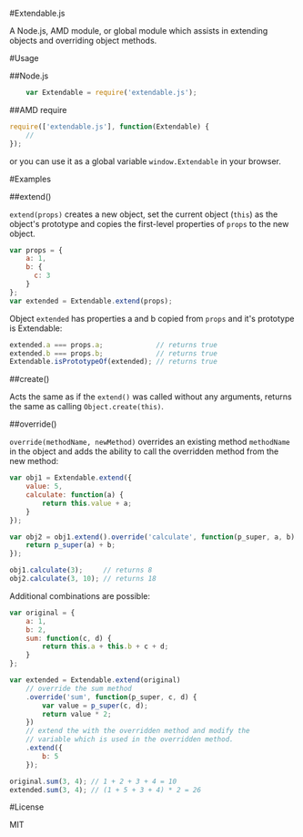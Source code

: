 #Extendable.js

A Node.js, AMD module, or global module which assists in extending objects and overriding object methods.

#Usage

##Node.js

```javascript
    var Extendable = require('extendable.js');
```

##AMD require

```javascript
require(['extendable.js'], function(Extendable) {
    //
});
```

or you can use it as a global variable `window.Extendable` in your browser.

#Examples

##extend()

`extend(props)` creates a new object, set the current object (`this`) as the object's prototype and copies the first-level properties of `props` to the new object.

```javascript
var props = {
    a: 1,
    b: {
      c: 3
    }
};
var extended = Extendable.extend(props);
````

Object `extended` has properties a and b copied from `props` and it's prototype is Extendable:

```javascript
extended.a === props.a;             // returns true
extended.b === props.b;             // returns true
Extendable.isPrototypeOf(extended); // returns true
```

##create()

Acts the same as if the `extend()` was called without any arguments, returns the same as calling `Object.create(this)`.

##override()

`override(methodName, newMethod)` overrides an existing method `methodName` in the object and adds the ability to call the overridden method from the new method:

```javascript
var obj1 = Extendable.extend({
    value: 5,
    calculate: function(a) {
        return this.value + a;
    }
});

var obj2 = obj1.extend().override('calculate', function(p_super, a, b) {
    return p_super(a) + b;
});

obj1.calculate(3);     // returns 8
obj2.calculate(3, 10); // returns 18
```

Additional combinations are possible:

```javascript
var original = {
    a: 1,
    b: 2,
    sum: function(c, d) {
        return this.a + this.b + c + d;
    }
};

var extended = Extendable.extend(original)
    // override the sum method
    .override('sum', function(p_super, c, d) {
        var value = p_super(c, d);
        return value * 2;
    })
    // extend the with the overridden method and modify the
    // variable which is used in the overridden method.
    .extend({
        b: 5
    });

original.sum(3, 4); // 1 + 2 + 3 + 4 = 10
extended.sum(3, 4); // (1 + 5 + 3 + 4) * 2 = 26
```

#License

MIT